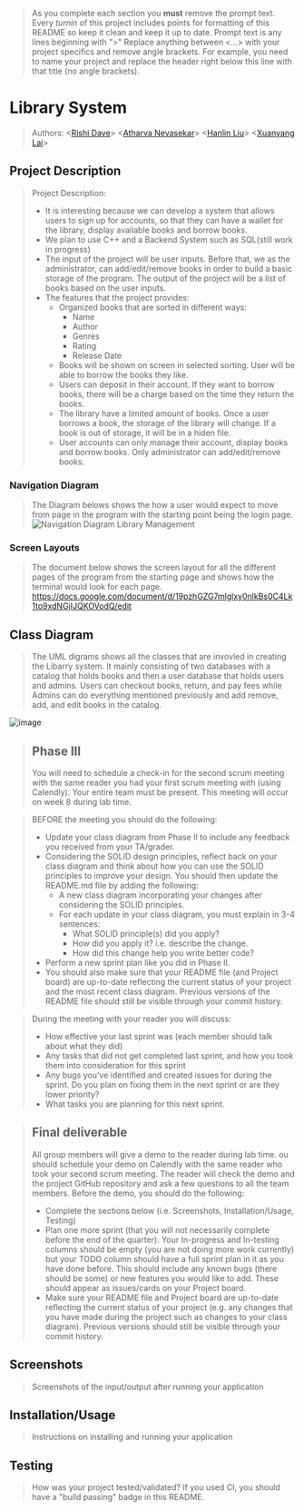  > As you complete each section you **must** remove the prompt text. Every *turnin* of this project includes points for formatting of this README so keep it clean and keep it up to date. 
 > Prompt text is any lines beginning with "\>"
 > Replace anything between \<...\> with your project specifics and remove angle brackets. For example, you need to name your project and replace the header right below this line with that title (no angle brackets). 
# Library System
 > Authors: \<[Rishi Dave](https://github.com/Rishi-Dave)\>
>\<[Atharva Nevasekar](https://github.com/atharvanev)\>
> \<[Hanlin Liu](https://github.com/Diao2887)\>
> \<[Xuanyang Lai](https://github.com/sleepycreamcake)\>
## Project Description
 >Project Description:
> * It is interesting because we can develop a system that allows users to sign up for accounts, so that they can have a wallet for the library, display available books and borrow books.
> * We plan to use C++ and a Backend System such as SQL(still work in progress)
> * The input of the project will be user inputs. Before that, we as the administrator, can add/edit/remove books in order to build a basic storage of the program. The output of the project will be a list of books based on the user inputs.
> * The features that the project provides:
>     * Organized books that are sorted in different ways:
>         * Name
>         * Author
>         * Genres
>         * Rating
>         * Release Date
>     * Books will be shown on screen in selected sorting. User will be able to borrow the books they like.
>     * Users can deposit in their account. If they want to borrow books, there will be a charge based on the time they return the books.
>     * The library have a limited amount of books. Once a user borrows a book, the storage of the library will change. If a book is out of storage, it will be in a hiden file.
>     * User accounts can only manage their account, display books and borrow books. Only administrator can add/edit/remove books.

> 
### Navigation Diagram
> The Diagram belows shows the how a user would expect to move from page in the program with the starting point being the login page.
> ![Navigation Diagram Library Management](https://github.com/cs100/final-project-rdave009-xlai015-hliu246-aneva018/assets/147217989/eb57d41b-30d5-48ac-8609-a91e235b5c7c)


### Screen Layouts
> The document below shows the screen layout for all the different pages of the program from the starting page and shows how the terminal would look for each page. 
> https://docs.google.com/document/d/19pzhGZG7mlglxy0nlkBs0C4Lk1to9xdNGjIJQKOVodQ/edit

## Class Diagram
 > The UML digrams shows all the classes that are invovled in creating the Libarry system. It mainly consisting of two databases with a catalog that holds books and then a user database that holds users and admins. Users can checkout books, return, and pay fees while Admins can do everything mentioned previously and add remove, add, and edit books in the catalog.

![image](https://github.com/cs100/final-project-rdave009-xlai015-hliu246-aneva018/assets/147217989/31af21df-c412-49d3-85b6-aa2b38ae285e)


 > ## Phase III
 > You will need to schedule a check-in for the second scrum meeting with the same reader you had your first scrum meeting with (using Calendly). Your entire team must be present. This meeting will occur on week 8 during lab time.
 
 > BEFORE the meeting you should do the following:
 > * Update your class diagram from Phase II to include any feedback you received from your TA/grader.
 > * Considering the SOLID design principles, reflect back on your class diagram and think about how you can use the SOLID principles to improve your design. You should then update the README.md file by adding the following:
 >   * A new class diagram incorporating your changes after considering the SOLID principles.
 >   * For each update in your class diagram, you must explain in 3-4 sentences:
 >     * What SOLID principle(s) did you apply?
 >     * How did you apply it? i.e. describe the change.
 >     * How did this change help you write better code?
 > * Perform a new sprint plan like you did in Phase II.
 > * You should also make sure that your README file (and Project board) are up-to-date reflecting the current status of your project and the most recent class diagram. Previous versions of the README file should still be visible through your commit history.
 
> During the meeting with your reader you will discuss: 
 > * How effective your last sprint was (each member should talk about what they did)
 > * Any tasks that did not get completed last sprint, and how you took them into consideration for this sprint
 > * Any bugs you've identified and created issues for during the sprint. Do you plan on fixing them in the next sprint or are they lower priority?
 > * What tasks you are planning for this next sprint.

 
 > ## Final deliverable
 > All group members will give a demo to the reader during lab time. ou should schedule your demo on Calendly with the same reader who took your second scrum meeting. The reader will check the demo and the project GitHub repository and ask a few questions to all the team members. 
 > Before the demo, you should do the following:
 > * Complete the sections below (i.e. Screenshots, Installation/Usage, Testing)
 > * Plan one more sprint (that you will not necessarily complete before the end of the quarter). Your In-progress and In-testing columns should be empty (you are not doing more work currently) but your TODO column should have a full sprint plan in it as you have done before. This should include any known bugs (there should be some) or new features you would like to add. These should appear as issues/cards on your Project board.
 > * Make sure your README file and Project board are up-to-date reflecting the current status of your project (e.g. any changes that you have made during the project such as changes to your class diagram). Previous versions should still be visible through your commit history. 
 
 ## Screenshots
 > Screenshots of the input/output after running your application
 ## Installation/Usage
 > Instructions on installing and running your application
 ## Testing
 > How was your project tested/validated? If you used CI, you should have a "build passing" badge in this README.
 
